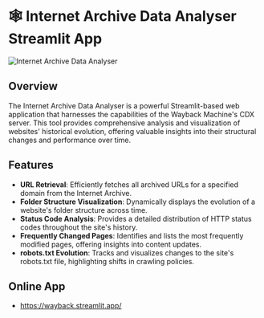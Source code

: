 # 🕸️ Internet Archive Data Analyser Streamlit App

![Internet Archive Data Analyser](https://upload.wikimedia.org/wikipedia/commons/thumb/0/01/Wayback_Machine_logo_2010.svg/1200px-Wayback_Machine_logo_2010.svg.png)

## Overview

The Internet Archive Data Analyser is a powerful Streamlit-based web application that harnesses the capabilities of the Wayback Machine's CDX server. This tool provides comprehensive analysis and visualization of websites' historical evolution, offering valuable insights into their structural changes and performance over time.

## Features

- **URL Retrieval**: Efficiently fetches all archived URLs for a specified domain from the Internet Archive.
- **Folder Structure Visualization**: Dynamically displays the evolution of a website's folder structure across time.
- **Status Code Analysis**: Provides a detailed distribution of HTTP status codes throughout the site's history.
- **Frequently Changed Pages**: Identifies and lists the most frequently modified pages, offering insights into content updates.
- **robots.txt Evolution**: Tracks and visualizes changes to the site's robots.txt file, highlighting shifts in crawling policies.

## Online App
- https://wayback.streamlit.app/ 
